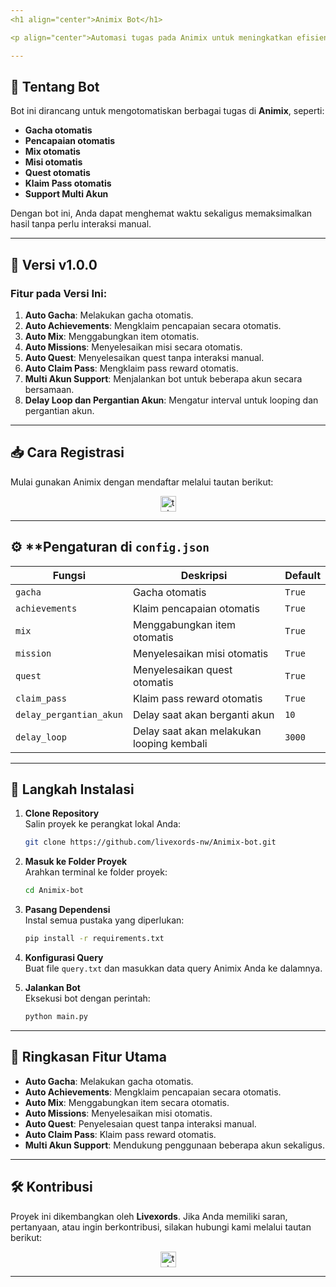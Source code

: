 ```yaml
---
<h1 align="center">Animix Bot</h1>

<p align="center">Automasi tugas pada Animix untuk meningkatkan efisiensi dan hasil Anda!</p>

---
```


## 🚀 **Tentang Bot**

Bot ini dirancang untuk mengotomatiskan berbagai tugas di **Animix**, seperti:

- **Gacha otomatis**
- **Pencapaian otomatis**
- **Mix otomatis**
- **Misi otomatis**
- **Quest otomatis**
- **Klaim Pass otomatis**
- **Support Multi Akun**

Dengan bot ini, Anda dapat menghemat waktu sekaligus memaksimalkan hasil tanpa perlu interaksi manual.

---

## 🌟 **Versi v1.0.0**

### **Fitur pada Versi Ini**:

1. **Auto Gacha**: Melakukan gacha otomatis.
2. **Auto Achievements**: Mengklaim pencapaian secara otomatis.
3. **Auto Mix**: Menggabungkan item otomatis.
4. **Auto Missions**: Menyelesaikan misi secara otomatis.
5. **Auto Quest**: Menyelesaikan quest tanpa interaksi manual.
6. **Auto Claim Pass**: Mengklaim pass reward otomatis.
7. **Multi Akun Support**: Menjalankan bot untuk beberapa akun secara bersamaan.
8. **Delay Loop dan Pergantian Akun**: Mengatur interval untuk looping dan pergantian akun.

---

## 📥 **Cara Registrasi**

Mulai gunakan Animix dengan mendaftar melalui tautan berikut:

<div align="center">
  <a href="https://t.me/animix_game_bot?startapp=3lsLj56QYJx6" target="_blank">
    <img src="https://img.shields.io/static/v1?message=Animix&logo=telegram&label=&color=2CA5E0&logoColor=white&labelColor=&style=for-the-badge" height="25" alt="telegram logo" />
  </a>
</div>

---

## ⚙️ **Pengaturan di **`config.json`**

| **Fungsi**              | **Deskripsi**                             | **Default** |
| ----------------------- | ----------------------------------------- | ----------- |
| `gacha`                 | Gacha otomatis                            | `True`      |
| `achievements`          | Klaim pencapaian otomatis                 | `True`      |
| `mix`                   | Menggabungkan item otomatis               | `True`      |
| `mission`               | Menyelesaikan misi otomatis               | `True`      |
| `quest`                 | Menyelesaikan quest otomatis              | `True`      |
| `claim_pass`            | Klaim pass reward otomatis                | `True`      |
| `delay_pergantian_akun` | Delay saat akan berganti akun             | `10`        |
| `delay_loop`            | Delay saat akan melakukan looping kembali | `3000`      |

---

## 📖 **Langkah Instalasi**

1. **Clone Repository**\
   Salin proyek ke perangkat lokal Anda:

   ```bash
   git clone https://github.com/livexords-nw/Animix-bot.git
   ```

2. **Masuk ke Folder Proyek**\
   Arahkan terminal ke folder proyek:

   ```bash
   cd Animix-bot
   ```

3. **Pasang Dependensi**\
   Instal semua pustaka yang diperlukan:

   ```bash
   pip install -r requirements.txt
   ```

4. **Konfigurasi Query**\
   Buat file `query.txt` dan masukkan data query Animix Anda ke dalamnya.

5. **Jalankan Bot**\
   Eksekusi bot dengan perintah:

   ```bash
   python main.py
   ```

---

## 🚀 **Ringkasan Fitur Utama**

- **Auto Gacha**: Melakukan gacha otomatis.
- **Auto Achievements**: Mengklaim pencapaian secara otomatis.
- **Auto Mix**: Menggabungkan item secara otomatis.
- **Auto Missions**: Menyelesaikan misi otomatis.
- **Auto Quest**: Penyelesaian quest tanpa interaksi manual.
- **Auto Claim Pass**: Klaim pass reward otomatis.
- **Multi Akun Support**: Mendukung penggunaan beberapa akun sekaligus.

---

## 🛠️ **Kontribusi**

Proyek ini dikembangkan oleh **Livexords**. Jika Anda memiliki saran, pertanyaan, atau ingin berkontribusi, silakan hubungi kami melalui tautan berikut:

<div align="center">
  <a href="https://t.me/livexordsscript" target="_blank">
    <img src="https://img.shields.io/static/v1?message=Livexords&logo=telegram&label=&color=2CA5E0&logoColor=white&labelColor=&style=for-the-badge" height="25" alt="telegram logo" />
  </a>
</div>

---
